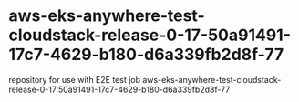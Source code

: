 # aws-eks-anywhere-test-cloudstack-release-0-17-50a91491-17c7-4629-b180-d6a339fb2d8f-77
repository for use with E2E test job aws-eks-anywhere-test-cloudstack-release-0-17:50a91491-17c7-4629-b180-d6a339fb2d8f-77
